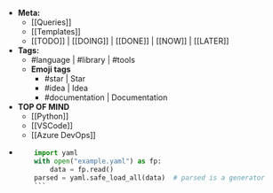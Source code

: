 - **Meta:**
	- [[Queries]]
	- [[Templates]]
	- [[TODO]] | [[DOING]] | [[DONE]] | [[NOW]] | [[LATER]]
- **Tags:**
	- #language | #library | #tools
	- **Emoji tags**
		- #star | Star
		- #idea | Idea
		- #documentation | Documentation
- **TOP OF MIND**
	- [[Python]]
	- [[VSCode]]
	- [[Azure DevOps]]
-
  ```python
  	  import yaml
  	  with open("example.yaml") as fp:
  	      data = fp.read()
  	  parsed = yaml.safe_load_all(data)  # parsed is a generator
  	  ```